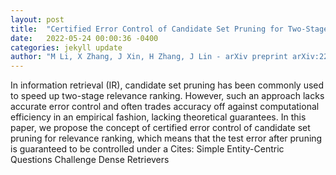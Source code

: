 ```yaml
---
layout: post
title:  "Certified Error Control of Candidate Set Pruning for Two-Stage Relevance Ranking"
date:   2022-05-24 00:00:36 -0400
categories: jekyll update
author: "M Li, X Zhang, J Xin, H Zhang, J Lin - arXiv preprint arXiv:2205.09638, 2022"
---
```

In information retrieval (IR), candidate set pruning has been commonly used to speed up two-stage relevance ranking. However, such an approach lacks accurate error control and often trades accuracy off against computational efficiency in an empirical fashion, lacking theoretical guarantees. In this paper, we propose the concept of certified error control of candidate set pruning for relevance ranking, which means that the test error after pruning is guaranteed to be controlled under a  Cites: Simple Entity-Centric Questions Challenge Dense Retrievers